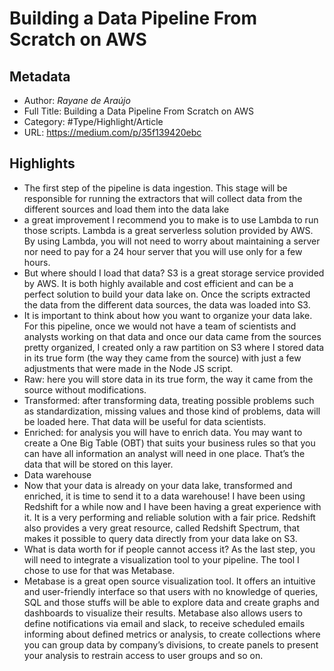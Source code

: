 # Building a Data Pipeline From Scratch on AWS

## Metadata

* Author: *Rayane de Araújo*
* Full Title: Building a Data Pipeline From Scratch on AWS
* Category: #Type/Highlight/Article
* URL: https://medium.com/p/35f139420ebc

## Highlights

* The first step of the pipeline is data ingestion. This stage will be responsible for running the extractors that will collect data from the different sources and load them into the data lake
* a great improvement I recommend you to make is to use Lambda to run those scripts. Lambda is a great serverless solution provided by AWS. By using Lambda, you will not need to worry about maintaining a server nor need to pay for a 24 hour server that you will use only for a few hours.
* But where should I load that data? S3 is a great storage service provided by AWS. It is both highly available and cost efficient and can be a perfect solution to build your data lake on. Once the scripts extracted the data from the different data sources, the data was loaded into S3.
* It is important to think about how you want to organize your data lake. For this pipeline, once we would not have a team of scientists and analysts working on that data and once our data came from the sources pretty organized, I created only a raw partition on S3 where I stored data in its true form (the way they came from the source) with just a few adjustments that were made in the Node JS script.
* Raw: here you will store data in its true form, the way it came from the source without modifications.
* Transformed: after transforming data, treating possible problems such as standardization, missing values and those kind of problems, data will be loaded here. That data will be useful for data scientists.
* Enriched: for analysis you will have to enrich data. You may want to create a One Big Table (OBT) that suits your business rules so that you can have all information an analyst will need in one place. That’s the data that will be stored on this layer.
* Data warehouse
* Now that your data is already on your data lake, transformed and enriched, it is time to send it to a data warehouse! I have been using Redshift for a while now and I have been having a great experience with it. It is a very performing and reliable solution with a fair price. Redshift also provides a very great resource, called Redshift Spectrum, that makes it possible to query data directly from your data lake on S3.
* What is data worth for if people cannot access it? As the last step, you will need to integrate a visualization tool to your pipeline. The tool I chose to use for that was Metabase.
* Metabase is a great open source visualization tool. It offers an intuitive and user-friendly interface so that users with no knowledge of queries, SQL and those stuffs will be able to explore data and create graphs and dashboards to visualize their results. Metabase also allows users to define notifications via email and slack, to receive scheduled emails informing about defined metrics or analysis, to create collections where you can group data by company’s divisions, to create panels to present your analysis to restrain access to user groups and so on.
